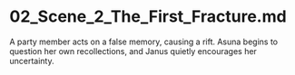 # 02_Scene_2_The_First_Fracture.md
A party member acts on a false memory, causing a rift. Asuna begins to question her own recollections, and Janus quietly encourages her uncertainty.
